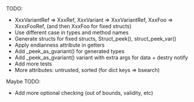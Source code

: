 TODO:
 * XxxVariantRef => XxxRef, XxxVariant => XxxVariantRef, XxxFoo => XxxxFooRef, (and then XxxFoo for fixed structs)
 * Use different case in types and method names
 * Generate structs for fixed structs, Struct_peek(), struct_peek_var()
 * Apply endianness attribute in getters
 * Add _peek_as_gvariant() for generated types
 * Add _peek_as_gvariant() variant with extra args for data + destry notify
 * Add more tests
 * More attributes: untrusted, sorted (for dict keys => bsearch)

Maybe TODO:
 * Add more optional checking (out of bounds, validity, etc)
